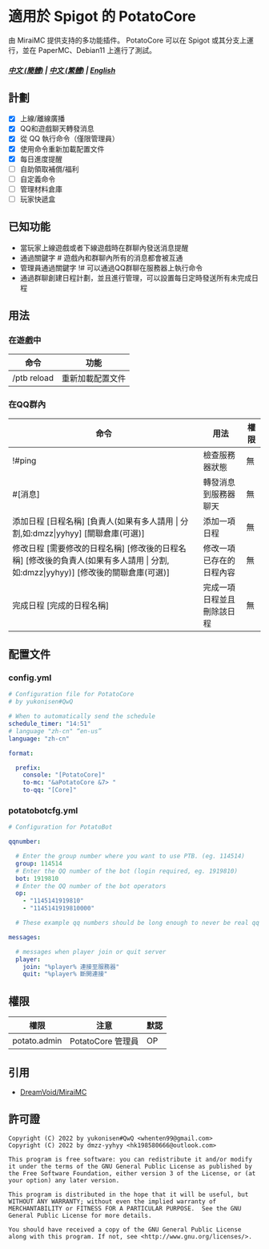 # 適用於 Spigot 的 PotatoCore

由 MiraiMC 提供支持的多功能插件。
PotatoCore 可以在 Spigot 或其分支上運行，並在 PaperMC、Debian11 上進行了測試。

##### [中文 (簡體)](https://github.com/dmzz-yyhyy/PotatoCore/blob/main/README_zh-CN.md) | [中文 (繁體)](https://github.com/dmzz-yyhyy/PotatoCore/blob/main/README_zh-Hant.md) | [English](https://github.com/dmzz-yyhyy/PotatoCore/blob/main/README.md)

## 計劃

- [x] 上線/離線廣播
- [x] QQ和遊戲聊天轉發消息
- [x] 從 QQ 執行命令（僅限管理員）
- [x] 使用命令重新加載配置文件
- [x] 每日進度提醒
- [ ] 自助領取補償/福利
- [ ] 自定義命令
- [ ] 管理材料倉庫
- [ ] 玩家快遞盒

## 已知功能
- 當玩家上線遊戲或者下線遊戲時在群聊內發送消息提醒
- 通過關鍵字 # 遊戲內和群聊內所有的消息都會被互通
- 管理員通過關鍵字 !# 可以通過QQ群聊在服務器上執行命令
- 通過群聊創建日程計劃，並且進行管理，可以設置每日定時發送所有未完成日程

## 用法

### 在遊戲中

| 命令          | 功能       |
|-------------|----------|
| /ptb reload | 重新加載配置文件 |

### 在QQ群內

| 命令                                                                                        | 用法            | 權限  |
|-------------------------------------------------------------------------------------------|---------------|-----|
| !#ping                                                                                    | 檢查服務器狀態       | 無   |
| #[消息]                                                                                     | 轉發消息到服務器聊天    | 無   |
| 添加日程  [日程名稱]  [負責人(如果有多人請用 &#124; 分割,如:dmzz&#124;yyhyy]  [關聯倉庫(可選)]                       | 添加一項日程        | 無   |
| 修改日程 [需要修改的日程名稱] [修改後的日程名稱] [修改後的負責人(如果有多人請用 &#124; 分割,如:dmzz&#124;yyhyy)] [修改後的關聯倉庫(可選)] | 修改一項已存在的日程內容  | 無   |
| 完成日程 [完成的日程名稱]                                                                            | 完成一項日程並且刪除該日程 | 無   |

## 配置文件

### config.yml
```yml
# Configuration file for PotatoCore
# by yukonisen#QwQ

# When to automatically send the schedule
schedule_timer: "14:51"
# language "zh-cn" “en-us”
language: "zh-cn"

format:

  prefix:
    console: "[PotatoCore]"
    to-mc: "&aPotatoCore &7> "
    to-qq: "[Core]"
```
### potatobotcfg.yml
```yml
# Configuration for PotatoBot

qqnumber:

  # Enter the group number where you want to use PTB. (eg. 114514)
  group: 114514
  # Enter the QQ number of the bot (login required, eg. 1919810)
  bot: 1919810
  # Enter the QQ number of the bot operators
  op:
    - "1145141919810"
    - "1145141919810000"

  # These example qq numbers should be long enough to never be real qq numbers

messages:

  # messages when player join or quit server
  player:
    join: "%player% 連接至服務器"
    quit: "%player% 斷開連接"

```

## 權限

| 權限           | 注意             | 默認  |
|--------------|----------------|-----|
| potato.admin | PotatoCore 管理員 | OP  |

## 引用

- [DreamVoid/MiraiMC](https://github.com/DreamVoid/MiraiMC)

## 許可證

````
Copyright (C) 2022 by yukonisen#QwQ <whenten99@gmail.com>
Copyright (C) 2022 by dmzz-yyhyy <hk198580666@outlook.com>

This program is free software: you can redistribute it and/or modify
it under the terms of the GNU General Public License as published by
the Free Software Foundation, either version 3 of the License, or (at
your option) any later version.

This program is distributed in the hope that it will be useful, but
WITHOUT ANY WARRANTY; without even the implied warranty of
MERCHANTABILITY or FITNESS FOR A PARTICULAR PURPOSE.  See the GNU
General Public License for more details.

You should have received a copy of the GNU General Public License
along with this program. If not, see <http://www.gnu.org/licenses/>.
````
